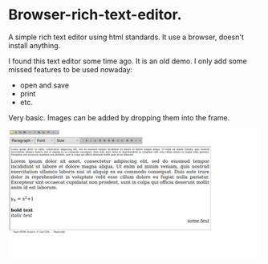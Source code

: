 # Browser-rich-text-editor.
A simple rich text editor using html standards.
It use a browser, doesn't install anything.

I found this text editor some time ago. It is an old demo.
I only add some missed features to be used nowaday:
- open and save
- print
- etc.

Very basic.
Images can be added by dropping them into the frame.

![My image](https://github.com/frank038/Browser-rich-text-editor./blob/main/Screenshot.png)
